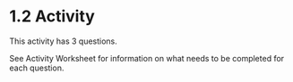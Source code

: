 # 1.2 Activity

This activity has 3 questions.  

See Activity Worksheet for information on what needs to be completed for each question.